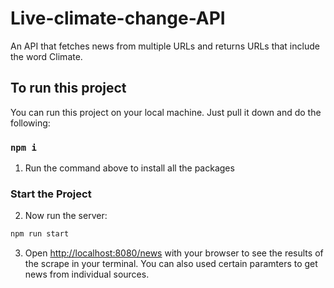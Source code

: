 # Live-climate-change-API
An API that fetches news from multiple URLs and returns URLs that include the word Climate.

## To run this project

You can run this project on your local machine. Just pull it down and do the following:

### `npm i`

1. Run the command above to install all the packages

### Start the Project

2. Now run the server:

```bash
npm run start
```

3. Open [http://localhost:8080/news](http://localhost:8080/news) with your browser to see the results of the scrape in your terminal. You can also used certain paramters to get news from individual sources.

